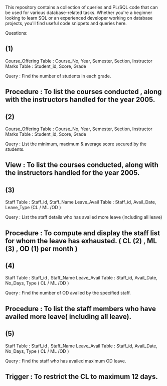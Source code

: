 This repository contains a collection of queries and PL/SQL code that can be used for various database-related tasks. Whether you're a beginner looking to learn SQL or an experienced developer working on database projects, you'll find useful code snippets and queries here.

Questions:

(1) 
-------------------------------------------------------------------------
Course_Offering Table : Course_No, Year, Semester, Section, Instructor
Marks Table : Student_id, Score, Grade

Query : Find the number of students in each grade.

Procedure : To list the courses conducted , along with the instructors handled
for the year 2005.
-------------------------------------------------------------------------

(2)
-------------------------------------------------------------------------
Course_Offering Table : Course_No, Year, Semester, Section, Instructor
Marks Table : Student_id, Score, Grade

Query : List the minimum, maximum & average score secured by the students.

View : To list the courses conducted, along with the instructors handled
for the year 2005.
-------------------------------------------------------------------------

(3)
-------------------------------------------------------------------------
Staff Table : Staff_id, Staff_Name
Leave_Avail Table : Staff_id, Avail_Date, Leave_Type (CL / ML /OD )

Query : List the staff details who has availed more leave (including all leave)

Procedure : To compute and display the staff list for whom the leave has
exhausted. ( CL (2) , ML (3) , OD (1) per month )
-------------------------------------------------------------------------

(4)
-------------------------------------------------------------------------
Staff Table : Staff_id , Staff_Name
Leave_Avail Table : Staff_id, Avail_Date, No_Days, Type ( CL / ML /OD )

Query : Find the number of OD availed by the specified staff.

Procedure : To list the staff members who have availed more leave( including all leave).
-------------------------------------------------------------------------

(5)
-------------------------------------------------------------------------
Staff Table : Staff_id , Staff_Name
Leave_Avail Table : Staff_id, Avail_Date, No_Days, Type ( CL / ML /OD )

Query : Find the staff who has availed maximum OD leave.

Trigger : To restrict the CL to maximum 12 days.
-------------------------------------------------------------------------
